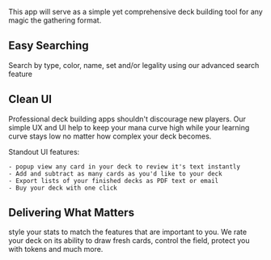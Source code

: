
This app will serve as a simple yet comprehensive deck building tool for any magic the gathering format.

## Easy Searching

Search by type, color, name, set and/or legality using our advanced search feature

## Clean UI

Professional deck building apps shouldn't discourage new players. Our simple UX and UI help to keep your mana curve high while your learning curve stays low no matter how complex your deck becomes.

  Standout UI features:
  
    - popup view any card in your deck to review it's text instantly
    - Add and subtract as many cards as you'd like to your deck
    - Export lists of your finished decks as PDF text or email
    - Buy your deck with one click

## Delivering What Matters

style your stats to match the features that are important to you. We rate your deck on its ability to draw fresh cards, control the field, protect you with tokens and much more.


